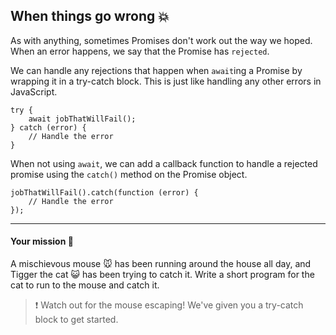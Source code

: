 ## When things go wrong 💥

As with anything, sometimes Promises don't work out the way we hoped. When an error happens, we say that the Promise has `rejected`.  

We can handle any rejections that happen when `await`ing a Promise by wrapping it in a try-catch block. This is just like handling any other errors in JavaScript.

```
try {
    await jobThatWillFail();
} catch (error) {
    // Handle the error
}
```

When not using `await`, we can add a callback function to handle a rejected promise using the `catch()` method on the Promise object.

```
jobThatWillFail().catch(function (error) {
    // Handle the error
});
```

---

#### Your mission 🚀

A mischievous mouse 🐭 has been running around the house all day, and Tigger the cat 😺 has been trying to catch it. Write a short program for the cat to run to the mouse and catch it.  
> ❗️ Watch out for the mouse escaping! We've given you a try-catch block to get started.
